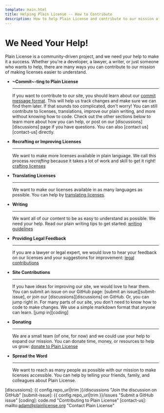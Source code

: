 ```yaml
---
template: main.html
title: Helping Plain License -- How to Contribute
description: How to help Plain License and contribute to our mission of making licenses easier to understand.
---
```


# We Need Your Help!

Plain License is a community-driven project, and we need your help to make it a success. Whether you're a developer, a lawyer, a writer, or just someone who wants to help, there are many ways you can contribute to our mission of making licenses easier to understand.

<div class="grid cards" markdown>

-   __~Commit~-ting to Plain License__

    ---
    If you want to contribute to our site, you should learn about our [commit message format][commitformat]. This will help us track changes and make sure we can find them later. If that sounds too complicated, don't worry! You can still contribute to licenses, translations, improve our plain writing, and more without knowing how to code. Check out the other sections below to learn more about how you can help, or post on our [discussions][discussions] page if you have questions. You can also [contact us][contact-us] directly.

-   __Recrafting or Improving Licenses__

    ---
    We want to make more licenses available in plain language. We call this process *recrafting* because it takes a lot of work and skill to get it right! [crafting licenses][crafting]

-   __Translating Licenses__

    ---
    We want to make our licenses available in as many languages as possible. You can help by [translating licenses][translating].

-   __Writing__

    ---
    We want all of our content to be as easy to understand as possible. We need your help. Read our plain writing tips to get started: [writing guidelines][writing]

-   __Providing Legal Feedback__

    ---
    If you are a lawyer or legal expert, we would love to hear your feedback on our licenses and your suggestions for improvement: [legal contributions][legal]

-   __Site Contributions__

    ---
    If you have ideas for improving our site, we would love to hear them. You can submit an issue on our GitHub page: [submit an issue][submit-issue], or join our [discussions][discussions] on GitHub. Or, you can jump right in. For many parts of our site, you don't need to know how to code to make changes. We use a simple markdown format that anyone can learn. [jump in][coding]

-   __Donating__

    ---
    We are a small team (of one, for now) and we could use your help to expand our mission. You can donate time, money, or resources to help us grow: [donate to Plain License][donate]

-   __Spread the Word__

    ---
    We want to reach as many people as possible with our mission to make licenses accessible. You can help by telling your friends, family, and colleagues about Plain License.

</div>

[commitformat]: commit.md "Commit Message Format"
[crafting]: craft.md "License Crafting Guide"
[writing]: write.md "Writing Guidelines"
[translating]: translate.md "Translation Guide"
[legal]: legal.md "Legal Contributions to Plain License"
[donate]: donate.md "Donate to Plain License"
[discussions]: {{ config.repo_url|trim }}/discussions "Join the discussion on GitHub"
[submit-issue]: {{ config.repo_url|trim }}/issues "Submit a GitHub issue"
[coding]: code.md "Contributing to Plain License"
[contact-us]: mailto:adam@plainlicense.org "Contact Plain License"
